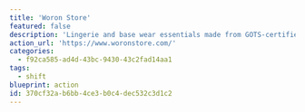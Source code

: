 ```yaml
---
title: 'Woron Store'
featured: false
description: 'Lingerie and base wear essentials made from GOTS-certified, antibacterial ''Lenzing Modal'' (Beech wood!) made from CO2-neutral FSC-certified native tree plantations.'
action_url: 'https://www.woronstore.com/'
categories:
  - f92ca585-ad4d-43bc-9430-43c2fad14aa1
tags:
  - shift
blueprint: action
id: 370cf32a-b6bb-4ce3-b0c4-dec532c3d1c2
---
```

